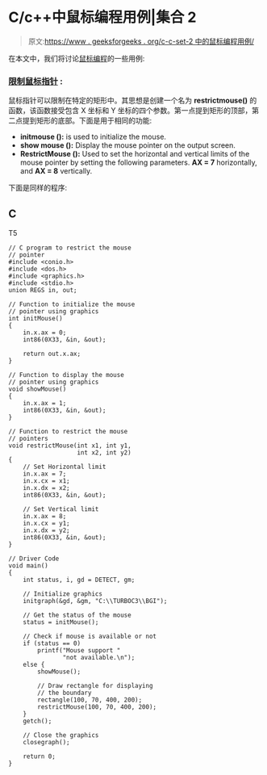 # C/c++中鼠标编程用例|集合 2

> 原文:[https://www . geeksforgeeks . org/c-c-set-2 中的鼠标编程用例/](https://www.geeksforgeeks.org/use-cases-of-mouse-programming-in-c-c-set-2/)

在本文中，我们将讨论[鼠标编程](https://www.geeksforgeeks.org/mouse-programming-in-c-c/)的一些用例:

### **<u>限制鼠标指针</u> :**

鼠标指针可以限制在特定的矩形中。其思想是创建一个名为 **restrictmouse()** 的函数，该函数接受包含 X 坐标和 Y 坐标的四个参数。第一点提到矩形的顶部，第二点提到矩形的底部。下面是用于相同的功能:

*   **initmouse ():** is used to initialize the mouse.
*   **show mouse ():** Display the mouse pointer on the output screen.
*   **RestrictMouse ():** Used to set the horizontal and vertical limits of the mouse pointer by setting the following parameters. **AX = 7** horizontally, and **AX = 8** vertically.

下面是同样的程序:

## C

T5

```
// C program to restrict the mouse
// pointer
#include <conio.h>
#include <dos.h>
#include <graphics.h>
#include <stdio.h>
union REGS in, out;

// Function to initialize the mouse
// pointer using graphics
int initMouse()
{
    in.x.ax = 0;
    int86(0X33, &in, &out);

    return out.x.ax;
}

// Function to display the mouse
// pointer using graphics
void showMouse()
{
    in.x.ax = 1;
    int86(0X33, &in, &out);
}

// Function to restrict the mouse
// pointers
void restrictMouse(int x1, int y1,
                   int x2, int y2)
{
    // Set Horizontal limit
    in.x.ax = 7;
    in.x.cx = x1;
    in.x.dx = x2;
    int86(0X33, &in, &out);

    // Set Vertical limit
    in.x.ax = 8;
    in.x.cx = y1;
    in.x.dx = y2;
    int86(0X33, &in, &out);
}

// Driver Code
void main()
{
    int status, i, gd = DETECT, gm;

    // Initialize graphics
    initgraph(&gd, &gm, "C:\\TURBOC3\\BGI");

    // Get the status of the mouse
    status = initMouse();

    // Check if mouse is available or not
    if (status == 0)
        printf("Mouse support "
               "not available.\n");
    else {
        showMouse();

        // Draw rectangle for displaying
        // the boundary
        rectangle(100, 70, 400, 200);
        restrictMouse(100, 70, 400, 200);
    }
    getch();

    // Close the graphics
    closegraph();

    return 0;
}
```